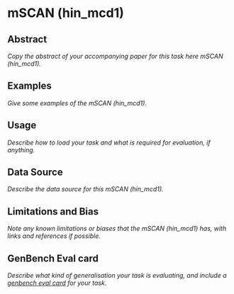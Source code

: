 # mSCAN (hin_mcd1)

## Abstract
*Copy the abstract of your accompanying paper for this task here mSCAN (hin_mcd1).*

## Examples
*Give some examples of the mSCAN (hin_mcd1).*

## Usage
*Describe how to load your task and what is required for evaluation, if anything.*

## Data Source
*Describe the data source for this mSCAN (hin_mcd1).*

## Limitations and Bias
*Note any known limitations or biases that the mSCAN (hin_mcd1) has, with links and references if possible.*

## GenBench Eval card
*Describe what kind of generalisation your task is evaluating, and include a [genbench eval card](https://genbench.org/eval_cards/) for your task*.
